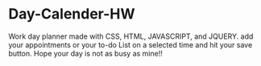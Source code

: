 # Day-Calender-HW
 Work day planner made with CSS, HTML, JAVASCRIPT, and JQUERY.
 add your appointments or your to-do List on a selected time and hit your save button. Hope your day is not as busy as mine!!
  